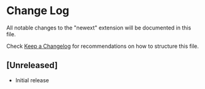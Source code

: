# Change Log

All notable changes to the "newext" extension will be documented in this file.

Check [Keep a Changelog](http://keepachangelog.com/) for recommendations on how to structure this file.

## [Unreleased]

- Initial release
